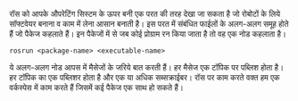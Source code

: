 रॉस को आपके औपरेटिंग सिस्टम के ऊपर बनी एक परत की तरह देखा जा सकता है जो रोबोटों के लिये सॉफ्टवेयर बनाना 
व काम में लेना आसान बनाती है। इस परत में संबंधित फाईलों के अलग-अलग समूह होते हैं जो पैकेज कहलाते हैं।
इन पैकेजों में से जब कोई प्रोग्राम रन किया जाता है तो वह एक नोड कहलाता है। 
```
rosrun <package-name> <executable-name>
```
ये अलग-अलग नोड आपस में मैसेजों के जरिये बात करती हैं। हर मैसेज एक टॉपिक पर पब्लिश होता है। हर टॉपिक का एक पब्लिशर होता है और एक या अधिक 
सब्सक्राईबर। रॉस पर काम करते वक्त हम एक वर्कस्पेस में काम करते हैं जिसमें कई पैकेज एक साथ हो सकते हैं।
